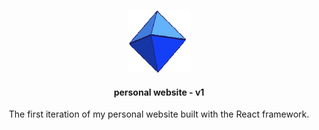 <p align="center">
  <img src="public/favicon.ico" width="100px" height="100px" />
</p>
<h4 align="center">
  personal website - v1
</h4>
<p align="center">
  The first iteration of my personal website built with the React framework.
</p>
